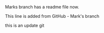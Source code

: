 Marks branch has a readme file now.

This line is added from GitHub - Mark's branch


this is an update
git 